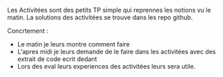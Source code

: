 Les Activitées sont des petits TP simple qui reprennes les notions vu le matin. La solutions des activitées se trouve dans les repo github.

Concrtement :
- Le matin je leurs montre comment faire
- L'apres midi je leurs demande de le faire dans les activitées avec des extrait de code ecrit dedant
- Lors des eval leurs experiences des activitées leurs sera utile.